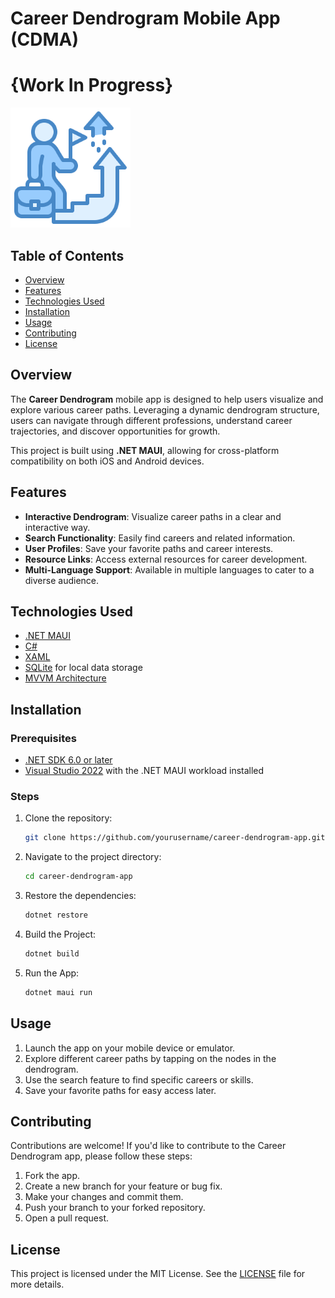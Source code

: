 # Career Dendrogram Mobile App (CDMA)
# {Work In Progress}
![Project Logo](Resources/AppIcon/Mipmap/mipmap-xxxhdpi/icon_xxxhdpi.png)

## Table of Contents

- [Overview](#overview)
- [Features](#features)
- [Technologies Used](#technologies-used)
- [Installation](#installation)
- [Usage](#usage)
- [Contributing](#contributing)
- [License](#license)

## Overview

The **Career Dendrogram** mobile app is designed to help users visualize and explore various career paths. Leveraging a dynamic dendrogram structure, users can navigate through different professions, understand career trajectories, and discover opportunities for growth.

This project is built using **.NET MAUI**, allowing for cross-platform compatibility on both iOS and Android devices.

## Features

- **Interactive Dendrogram**: Visualize career paths in a clear and interactive way.
- **Search Functionality**: Easily find careers and related information.
- **User Profiles**: Save your favorite paths and career interests.
- **Resource Links**: Access external resources for career development.
- **Multi-Language Support**: Available in multiple languages to cater to a diverse audience.

## Technologies Used

- [.NET MAUI](https://dotnet.microsoft.com/apps/maui)
- [C#](https://docs.microsoft.com/en-us/dotnet/csharp/)
- [XAML](https://docs.microsoft.com/en-us/dotnet/desktop/wpf/xaml/)
- [SQLite](https://www.sqlite.org/index.html) for local data storage
- [MVVM Architecture](https://docs.microsoft.com/en-us/dotnet/desktop/wpf/mvvm/)

## Installation

### Prerequisites

- [.NET SDK 6.0 or later](https://dotnet.microsoft.com/download/dotnet)
- [Visual Studio 2022](https://visualstudio.microsoft.com/vs/) with the .NET MAUI workload installed

### Steps

1. Clone the repository:
   ```bash
   git clone https://github.com/yourusername/career-dendrogram-app.git

2. Navigate to the project directory:
   ```bash
   cd career-dendrogram-app
3. Restore the dependencies:
   ```bash
   dotnet restore
4. Build the Project:
   ```bash
   dotnet build
5. Run the App:
   ```bash
   dotnet maui run

## Usage
1. Launch the app on your mobile device or emulator.
2. Explore different career paths by tapping on the nodes in the dendrogram.
3. Use the search feature to find specific careers or skills.
4. Save your favorite paths for easy access later.

## Contributing 
Contributions are welcome! If you'd like to contribute to the Career Dendrogram app, please follow these steps:
1. Fork the app.
2. Create a new branch for your feature or bug fix.
3. Make your changes and commit them.
4. Push your branch to your forked repository.
5. Open a pull request.

## License
This project is licensed under the MIT License. See the [LICENSE](LICENSE.txt) file for more details.
